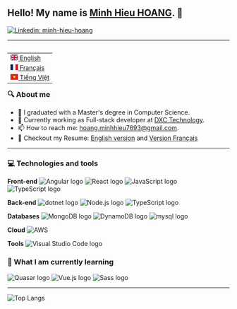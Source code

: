 ## Hello! My name is <a href="https://github.com/hoang-minhhieu">Minh Hieu HOANG</a>. 👋
[![Linkedin: minh-hieu-hoang](https://img.shields.io/badge/LinkedIn-0077B5?style=for-the-badge&logo=linkedin&logoColor=white&link=https://www.linkedin.com/in/minh-hieu-hoang-a600a456/)](https://www.linkedin.com/in/minh-hieu-hoang-a600a456/)

<hr/>
<table align="right">
 <tr><td><a href="README.md"><img src="images/gb.svg" height="13"> English</a></td></tr>
 <tr><td><a href="README_fr.md"><img src="images/fr.svg" height="13"> Français</a></td></tr>
 <tr><td><a href="README_pt.md"><img src="images/vn.svg" height="13"> Tiếng Việt</a></td></tr>
</table>

### 🔍 About me

- 🔬 I graduated with a Master's degree in Computer Science.<br>
- 🔭 Currently working as Full-stack developer at <a href="https://dxc.com/us/en">DXC Technology</a>. <br>
- 📫 How to reach me: <a href="mailto: hoang.minhhieu7693@gmail.com">hoang.minhhieu7693@gmail.com</a>. <br>
- 📝 Checkout my Resume: <a href="https://github.com/hoang-minhhieu/hoang-minhhieu/blob/master/CV EN.pdf">English version</a> and <a href="https://github.com/hoang-minhhieu/hoang-minhhieu/blob/master/CV FR.pdf">Version Français</a>

<hr/>

###  💻 Technologies and tools

**Front-end**
<img src="https://img.shields.io/badge/Angular-282C34?logo=angular&logoColor=3178C6" alt="Angular logo" title="Angular" height="25" />
<img src="https://img.shields.io/badge/React-282C34?logo=react&logoColor=3178C6" alt="React logo" title="React" height="25" />
<img src="https://img.shields.io/badge/JavaScript-282C34?logo=javascript&logoColor=F7DF1E" alt="JavaScript logo" title="JavaScript" height="25" />
<img src="https://img.shields.io/badge/TypeScript-282C34?logo=typescript&logoColor=3178C6" alt="TypeScript logo" title="TypeScript" height="25" />

**Back-end**
<img src="https://img.shields.io/badge/.Net-282C34?logo=dotnet&logoColor=339933" alt="dotnet logo" title="dotnet" height="25" />
<img src="https://img.shields.io/badge/Node.js-282C34?logo=node.js&logoColor=339933" alt="Node.js logo" title="Node.js" height="25" />
<img src="https://img.shields.io/badge/TypeScript-282C34?logo=typescript&logoColor=3178C6" alt="TypeScript logo" title="TypeScript" height="25" />

**Databases**
<img src="https://img.shields.io/badge/MongoDB-282C34?logo=mongodb&logoColor=47A248" alt="MongoDB logo" title="MongoDB" height="25" />
<img src="https://img.shields.io/badge/DynamoDB-282C34?logo=dynamodb&logoColor=47A248" alt="DynamoDB logo" title="DynamoDB" height="25" />
<img src="https://img.shields.io/badge/mysql-282C34?logo=mysql&logoColor=47A248" alt="mysql logo" title="mysql" height="25" />

**Cloud**
<img src="https://img.shields.io/badge/Amazon%20AWS-232F3E?style=plastic&logo=amazon-aws" title="AWS" height="25" />

**Tools**
<img src="https://img.shields.io/badge/VS%20Code-282C34?logo=visual-studio-code&logoColor=007ACC" alt="Visual Studio Code logo" title="Visual Studio Code" height="25" />

### 📖  What I am currently learning

<img src="https://img.shields.io/badge/Quasar-282C34?logo=quasar&logoColor=339933" alt="Quasar logo" title="Quasar" height="25" /> <img src="https://img.shields.io/badge/Vue.js-282C34?logo=Vue.js&logoColor=339933" alt="Vue.js logo" title="Vue.js" height="25" /> <img src="https://img.shields.io/badge/Sass-282C34?logo=sass&logoColor=CC6699" alt="Sass logo" title="Sass" height="25" />

<hr/>

![Top Langs](https://github-readme-stats.vercel.app/api/top-langs/?username=hoang-minhhieu&hide=TeX&layout=compact)
